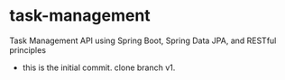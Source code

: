 # task-management
Task Management API using Spring Boot, Spring Data JPA, and RESTful principles

- this is the initial commit. clone branch v1.
